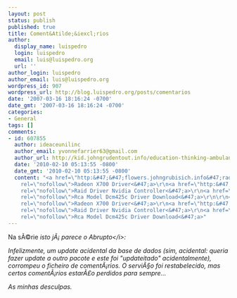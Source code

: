 ```yaml
---
layout: post
status: publish
published: true
title: Coment&Atilde;&iexcl;rios
author:
  display_name: luispedro
  login: luispedro
  email: luis@luispedro.org
  url: ''
author_login: luispedro
author_email: luis@luispedro.org
wordpress_id: 907
wordpress_url: http://blog.luispedro.org/posts/comentarios
date: '2007-03-16 18:16:24 -0700'
date_gmt: '2007-03-16 18:16:24 -0700'
categories:
- General
tags: []
comments:
- id: 607855
  author: ideaceunilinc
  author_email: yvonnefarrier63@gmail.com
  author_url: http://kid.johngrudentout.info/education-thinking-ambulance-driver.html
  date: '2010-02-10 05:13:55 -0800'
  date_gmt: '2010-02-10 05:13:55 -0800'
  content: "<a href=\"http:&#47;&#47;flowers.johngrubisich.info&#47;radeon-x700-driver.html\"
    rel=\"nofollow\">Radeon X700 Driver<&#47;a>\r\n<a href=\"http:&#47;&#47;flowers.johngrubisich.info&#47;raid-driver-nvidia-controller.html\"
    rel=\"nofollow\">Raid Driver Nvidia Controller<&#47;a>\r\n<a href=\"http:&#47;&#47;flowers.johngrubisich.info&#47;rca-model-dcm425c-driver-download.html\"
    rel=\"nofollow\">Rca Model Dcm425c Driver Download<&#47;a>\r\n\r\n<a href=\"http:&#47;&#47;flowers.johngrubisich.info&#47;radeon-x700-driver.html\"
    rel=\"nofollow\">Radeon X700 Driver<&#47;a>\r\n<a href=\"http:&#47;&#47;flowers.johngrubisich.info&#47;raid-driver-nvidia-controller.html\"
    rel=\"nofollow\">Raid Driver Nvidia Controller<&#47;a>\r\n<a href=\"http:&#47;&#47;flowers.johngrubisich.info&#47;rca-model-dcm425c-driver-download.html\"
    rel=\"nofollow\">Rca Model Dcm425c Driver Download<&#47;a>"
---
```

<p>Na s&Atilde;&copy;rie <i>isto j&Atilde;&iexcl; parece o Abrupto<&#47;i>:
<p>Infelizmente, um update acidental da base de dados (sim, acidental: queria fazer update a outro pacote e este foi "updateitado" acidentalmente), corrompeu o ficheiro de coment&Atilde;&iexcl;rios. O servi&Atilde;&sect;o foi restabelecido, mas certos coment&Atilde;&iexcl;rios estar&Atilde;&pound;o perdidos para sempre...
<p>As minhas desculpas.</p>
